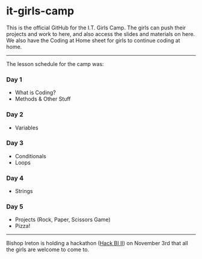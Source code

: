 # it-girls-camp

This is the official GitHub for the I.T. Girls Camp. The girls can push their projects and work to here, and also access the slides and materials on here. We also have the Coding at Home sheet for girls to continue coding at home. 

------------------

The lesson schedule for the camp was:

### Day 1
- What is Coding?
- Methods & Other Stuff

### Day 2
- Variables


### Day 3
- Conditionals
- Loops


### Day 4
- Strings

### Day 5
- Projects (Rock, Paper, Scissors Game)
- Pizza!

------------------

Bishop Ireton is holding a hackathon ([Hack BI II](www.hackbi.org)) on November 3rd that all the girls are welcome to come to.
